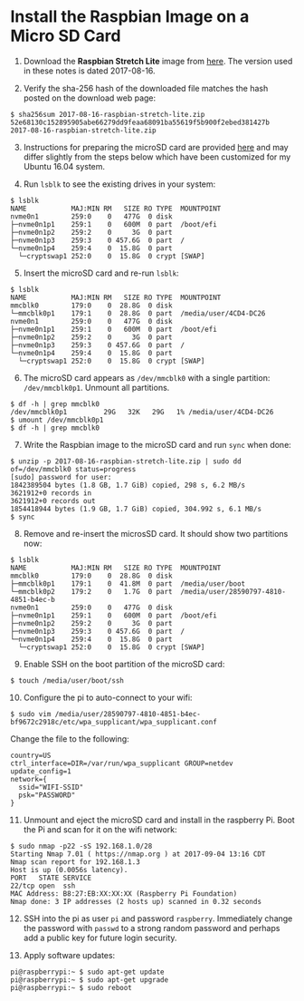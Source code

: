 # Install the Raspbian Image on a Micro SD Card

1. Download the **Raspbian Stretch Lite** image from [here](https://www.raspberrypi.org/downloads/raspbian/).  The version used in these notes is dated 2017-08-16.

2. Verify the sha-256 hash of the downloaded file matches the hash posted on the download web page:
```
$ sha256sum 2017-08-16-raspbian-stretch-lite.zip
52e68130c152895905abe66279dd9feaa68091ba55619f5b900f2ebed381427b  2017-08-16-raspbian-stretch-lite.zip
```

3. Instructions for preparing the microSD card are provided [here](https://www.raspberrypi.org/documentation/installation/installing-images/linux.md) and may differ slightly from the steps below which have been customized for my Ubuntu 16.04 system.

4. Run `lsblk` to see the existing drives in your system:
```
$ lsblk
NAME           MAJ:MIN RM   SIZE RO TYPE  MOUNTPOINT
nvme0n1        259:0    0   477G  0 disk  
├─nvme0n1p1    259:1    0   600M  0 part  /boot/efi
├─nvme0n1p2    259:2    0     3G  0 part  
├─nvme0n1p3    259:3    0 457.6G  0 part  /
└─nvme0n1p4    259:4    0  15.8G  0 part  
  └─cryptswap1 252:0    0  15.8G  0 crypt [SWAP]
```

5. Insert the microSD card and re-run `lsblk`:
```
$ lsblk
NAME           MAJ:MIN RM   SIZE RO TYPE  MOUNTPOINT
mmcblk0        179:0    0  28.8G  0 disk  
└─mmcblk0p1    179:1    0  28.8G  0 part  /media/user/4CD4-DC26
nvme0n1        259:0    0   477G  0 disk  
├─nvme0n1p1    259:1    0   600M  0 part  /boot/efi
├─nvme0n1p2    259:2    0     3G  0 part  
├─nvme0n1p3    259:3    0 457.6G  0 part  /
└─nvme0n1p4    259:4    0  15.8G  0 part  
  └─cryptswap1 252:0    0  15.8G  0 crypt [SWAP]
```

6. The microSD card appears as `/dev/mmcblk0` with a single partition: `/dev/mmcblk0p1`.  Unmount all partitions.
```
$ df -h | grep mmcblk0
/dev/mmcblk0p1         29G   32K   29G   1% /media/user/4CD4-DC26
$ umount /dev/mmcblk0p1
$ df -h | grep mmcblk0
```

7. Write the Raspbian image to the microSD card and run `sync` when done:
```
$ unzip -p 2017-08-16-raspbian-stretch-lite.zip | sudo dd of=/dev/mmcblk0 status=progress
[sudo] password for user:
1842389504 bytes (1.8 GB, 1.7 GiB) copied, 298 s, 6.2 MB/s
3621912+0 records in
3621912+0 records out
1854418944 bytes (1.9 GB, 1.7 GiB) copied, 304.992 s, 6.1 MB/s
$ sync
```

8. Remove and re-insert the microsSD card.  It should show two partitions now:
```
$ lsblk
NAME           MAJ:MIN RM   SIZE RO TYPE  MOUNTPOINT
mmcblk0        179:0    0  28.8G  0 disk  
├─mmcblk0p1    179:1    0  41.8M  0 part  /media/user/boot
└─mmcblk0p2    179:2    0   1.7G  0 part  /media/user/28590797-4810-4851-b4ec-b
nvme0n1        259:0    0   477G  0 disk  
├─nvme0n1p1    259:1    0   600M  0 part  /boot/efi
├─nvme0n1p2    259:2    0     3G  0 part  
├─nvme0n1p3    259:3    0 457.6G  0 part  /
└─nvme0n1p4    259:4    0  15.8G  0 part  
  └─cryptswap1 252:0    0  15.8G  0 crypt [SWAP]
```

9. Enable SSH on the boot partition of the microSD card:
```
$ touch /media/user/boot/ssh
```

10. Configure the pi to auto-connect to your wifi:
```
$ sudo vim /media/user/28590797-4810-4851-b4ec-bf9672c2918c/etc/wpa_supplicant/wpa_supplicant.conf
```
Change the file to the following:
```
country=US
ctrl_interface=DIR=/var/run/wpa_supplicant GROUP=netdev
update_config=1
network={
  ssid="WIFI-SSID"
  psk="PASSWORD"
}
```

11. Unmount and eject the microSD card and install in the raspberry Pi.  Boot the Pi and scan for it on the wifi network:
```
$ sudo nmap -p22 -sS 192.168.1.0/28
Starting Nmap 7.01 ( https://nmap.org ) at 2017-09-04 13:16 CDT
Nmap scan report for 192.168.1.3
Host is up (0.0056s latency).
PORT   STATE SERVICE
22/tcp open  ssh
MAC Address: B8:27:EB:XX:XX:XX (Raspberry Pi Foundation)
Nmap done: 3 IP addresses (2 hosts up) scanned in 0.32 seconds
```

12. SSH into the pi as user `pi` and password `raspberry`.  Immediately change the password with `passwd` to a strong random password and perhaps add a public key for future login security.

13. Apply software updates:
```
pi@raspberrypi:~ $ sudo apt-get update
pi@raspberrypi:~ $ sudo apt-get upgrade
pi@raspberrypi:~ $ sudo reboot
```
